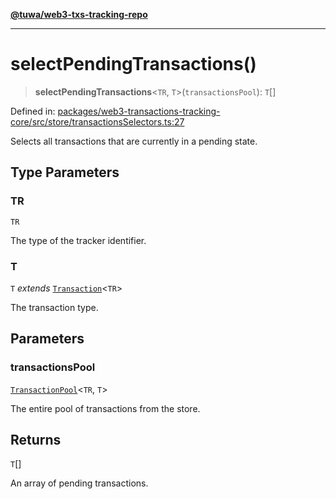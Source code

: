 [**@tuwa/web3-txs-tracking-repo**](../../../README.md)

***

# selectPendingTransactions()

> **selectPendingTransactions**\<`TR`, `T`\>(`transactionsPool`): `T`[]

Defined in: [packages/web3-transactions-tracking-core/src/store/transactionsSelectors.ts:27](https://github.com/TuwaIO/web3-transactions-tracking/blob/4a237b00ed848de7f49da6090247382e0e9beb07/packages/web3-transactions-tracking-core/src/store/transactionsSelectors.ts#L27)

Selects all transactions that are currently in a pending state.

## Type Parameters

### TR

`TR`

The type of the tracker identifier.

### T

`T` *extends* [`Transaction`](../type-aliases/Transaction.md)\<`TR`\>

The transaction type.

## Parameters

### transactionsPool

[`TransactionPool`](../type-aliases/TransactionPool.md)\<`TR`, `T`\>

The entire pool of transactions from the store.

## Returns

`T`[]

An array of pending transactions.
